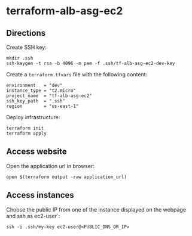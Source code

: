 # terraform-alb-asg-ec2

## Directions
Create SSH key:
```
mkdir .ssh
ssh-keygen -t rsa -b 4096 -m pem -f .ssh/tf-alb-asg-ec2-dev-key
```
Create a `terraform.tfvars` file with the following content:
```
environment   = "dev"
instance_type = "t2.micro"
project_name  = "tf-alb-asg-ec2"
ssh_key_path  = ".ssh"
region        = "us-east-1"
```
Deploy infrastructure:
```
terraform init
terraform apply
```
## Access website
Open the application url in browser:
```
open $(terraform output -raw application_url)
```
## Access instances
Choose the public IP from one of the instance displayed on the webpage and ssh as ec2-user`:
```
ssh -i .ssh/my-key ec2-user@<PUBLIC_DNS_OR_IP>
```